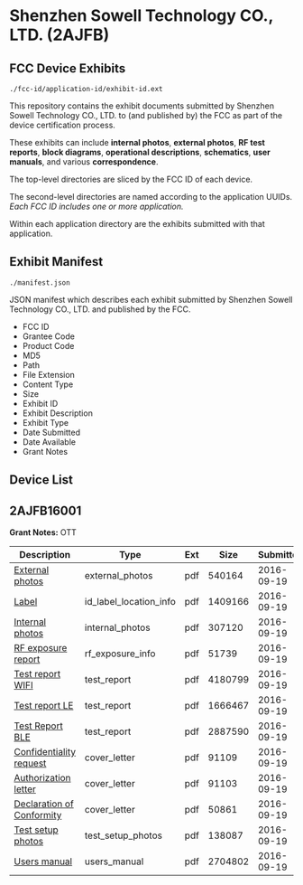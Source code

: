# Shenzhen Sowell Technology CO., LTD. (2AJFB)
## FCC Device Exhibits

```
./fcc-id/application-id/exhibit-id.ext
```

This repository contains the exhibit documents submitted by Shenzhen Sowell Technology CO., LTD. to (and published by) the FCC as part of the device certification process.

These exhibits can include **internal photos**, **external photos**, **RF test reports**, **block diagrams**, **operational descriptions**, **schematics**, **user manuals**, and various **correspondence**.

The top-level directories are sliced by the FCC ID of each device.

The second-level directories are named according to the application UUIDs. *Each FCC ID includes one or more application.*

Within each application directory are the exhibits submitted with that application. 

## Exhibit Manifest

```
./manifest.json
```

JSON manifest which describes each exhibit submitted by Shenzhen Sowell Technology CO., LTD. and published by the FCC.

- FCC ID
- Grantee Code
- Product Code
- MD5
- Path
- File Extension
- Content Type
- Size
- Exhibit ID
- Exhibit Description
- Exhibit Type
- Date Submitted
- Date Available
- Grant Notes

## Device List
## 2AJFB16001
**Grant Notes:** OTT

| Description | Type | Ext | Size | Submitted | Available |
| ----------- | ---- | --- | ---- | --------- | --------- |
| [External photos](2AJFB16001/bef935b76c47b3b36387cf6621420a26/3138125.pdf) | external_photos | pdf | 540164 | 2016-09-19 | 2016-09-19 |
| [Label](2AJFB16001/bef935b76c47b3b36387cf6621420a26/3138131.pdf) | id_label_location_info | pdf | 1409166 | 2016-09-19 | 2016-09-19 |
| [Internal photos](2AJFB16001/bef935b76c47b3b36387cf6621420a26/3138126.pdf) | internal_photos | pdf | 307120 | 2016-09-19 | 2016-09-19 |
| [RF exposure report](2AJFB16001/bef935b76c47b3b36387cf6621420a26/3138132.pdf) | rf_exposure_info | pdf | 51739 | 2016-09-19 | 2016-09-19 |
| [Test report WIFI](2AJFB16001/bef935b76c47b3b36387cf6621420a26/3138134.pdf) | test_report | pdf | 4180799 | 2016-09-19 | 2016-09-19 |
| [Test report LE](2AJFB16001/bef935b76c47b3b36387cf6621420a26/3138135.pdf) | test_report | pdf | 1666467 | 2016-09-19 | 2016-09-19 |
| [Test Report BLE](2AJFB16001/bef935b76c47b3b36387cf6621420a26/3138136.pdf) | test_report | pdf | 2887590 | 2016-09-19 | 2016-09-19 |
| [Confidentiality request](2AJFB16001/bef935b76c47b3b36387cf6621420a26/3138127.pdf) | cover_letter | pdf | 91109 | 2016-09-19 | 2016-09-19 |
| [Authorization letter](2AJFB16001/bef935b76c47b3b36387cf6621420a26/3138128.pdf) | cover_letter | pdf | 91103 | 2016-09-19 | 2016-09-19 |
| [Declaration of Conformity](2AJFB16001/bef935b76c47b3b36387cf6621420a26/3138130.pdf) | cover_letter | pdf | 50861 | 2016-09-19 | 2016-09-19 |
| [Test setup photos](2AJFB16001/bef935b76c47b3b36387cf6621420a26/3138133.pdf) | test_setup_photos | pdf | 138087 | 2016-09-19 | 2016-09-19 |
| [Users manual](2AJFB16001/bef935b76c47b3b36387cf6621420a26/3138129.pdf) | users_manual | pdf | 2704802 | 2016-09-19 | 2016-09-19 |
